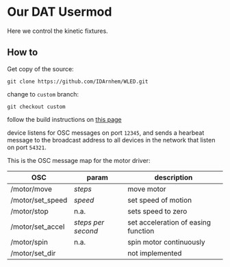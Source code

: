 # Our DAT Usermod

Here we control the kinetic fixtures.

## How to

Get copy of the source:

`git clone https://github.com/IDArnhem/WLED.git`

change to `custom` branch:

`git checkout custom`

follow the build instructions on [this page](https://kno.wled.ge/advanced/compiling-wled/)

device listens for OSC messages on port `12345`, and sends a hearbeat message to the broadcast 
address to all devices in the network that listen on port `54321`. 

This is the OSC message map for the motor driver:

| OSC | param | description |
|---|---|---|
| /motor/move | *steps* | move motor <steps> |
| /motor/set_speed | *speed* | set speed of motion |
| /motor/stop | n.a. | sets speed to zero |
| /motor/set_accel | *steps per second* | set acceleration of easing function |
| /motor/spin | n.a. | spin motor continuously |
| /motor/set_dir | | not implemented |

